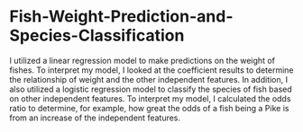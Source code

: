 # Fish-Weight-Prediction-and-Species-Classification
I utilized a linear regression model to make predictions on the weight of fishes. To interpret my model, I looked at the coefficient results to determine the relationship of weight and the other independent features. In addition, I also utilized a logistic regression model to classify the species of fish based on other independent features. To interpret my model, I calculated the odds ratio to determine, for example, how great the odds of a fish being a Pike is from an increase of the independent features.
